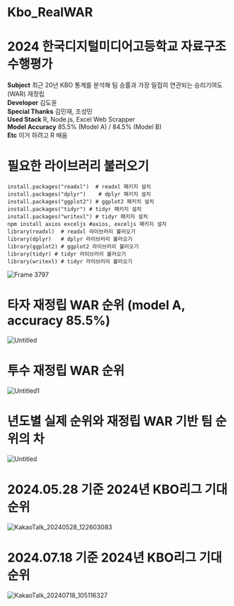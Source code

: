 # Kbo_RealWAR
# 2024 한국디지털미디어고등학교 자료구조 수행평가
**Subject**
최근 20년 KBO 통계를 분석해 팀 승률과 가장 밀접히 연관되는 승리기여도(WAR) 재정립  
**Developer**
김도윤  
**Special Thanks**
김민재, 조성민  
**Used Stack**
R, Node.js, Excel Web Scrapper  
**Model Accuracy**
85.5% (Model A) / 84.5% (Model B)  
**Etc**
이거 하려고 R 배움    


# 필요한 라이브러리 불러오기
```
install.packages("readxl")  # readxl 패키지 설치  
install.packages("dplyr")    # dplyr 패키지 설치
install.packages("ggplot2") # ggplot2 패키치 설치
install.packages("tidyr") # tidyr 패키지 설치
install.packages("writexl") # tidyr 패키지 설치
npm install axios exceljs #axios, exceljs 패키지 설치
library(readxl)  # readxl 라이브러리 불러오기  
library(dplyr)   # dplyr 라이브러리 불러오기
library(ggplot2) # ggplot2 라이브러리 불러오기
library(tidyr) # tidyr 라이브러리 불러오기 
library(writexl) # tidyr 라이브러리 불러오기 
```
![Frame 3797](https://github.com/dodo07070707/Kbo-RealWAR/assets/98579912/98a3a865-674c-485d-a0e1-a1aeb64fc3ba)  
# 타자 재정립 WAR 순위 (model A, accuracy 85.5%)
![Untitled](https://github.com/dodo07070707/Kbo-RealWAR/assets/98579912/f6c63efb-5db3-4cb7-b8f7-da3b2236f05f)  
# 투수 재정립 WAR 순위  
![Untitled1](https://github.com/dodo07070707/Kbo-RealWAR/assets/98579912/c249c7b3-6d04-4684-83d3-6425b1ca82c5)  
# 년도별 실제 순위와 재정립 WAR 기반 팀 순위의 차
![Untitled](https://github.com/dodo07070707/Kbo-RealWAR/assets/98579912/d8ddb069-5796-44fc-9870-c2586465669d)  
# 2024.05.28 기준 2024년 KBO리그 기대순위
![KakaoTalk_20240528_122603083](https://github.com/dodo07070707/Kbo-RealWAR/assets/98579912/2b338055-ec3c-43a9-b779-56a6d87b8898)  
# 2024.07.18 기준 2024년 KBO리그 기대순위
![KakaoTalk_20240718_105116327](https://github.com/user-attachments/assets/eef8a5a4-fa3d-4f67-93d3-49231ec2541a)

